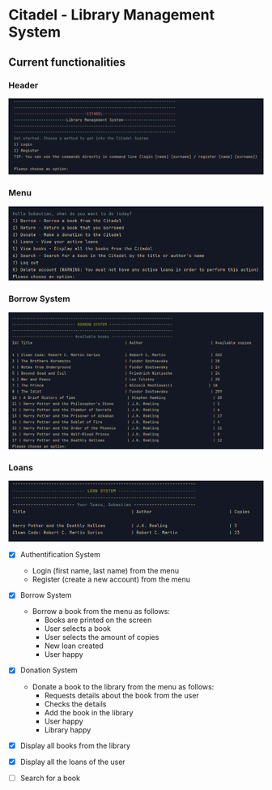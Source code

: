 # Citadel - Library Management System

## Current functionalities

### Header
![img.png](meta/img.png)

### Menu
![img.png](meta/img2.png)

### Borrow System
![img.png](meta/img3.png)

### Loans
![img.png](meta/img4.png)

- [x] Authentification System
    - Login (first name, last name) from the menu
    - Register (create a new account) from the menu

- [x] Borrow System
    - Borrow a book from the menu as follows:
        - Books are printed on the screen
        - User selects a book
        - User selects the amount of copies
        - New loan created
        - User happy

- [x] Donation System
    - Donate a book to the library from the menu as follows:
        - Requests details about the book from the user
        - Checks the details
        - Add the book in the library
        - User happy
        - Library happy
      
- [x] Display all books from the library
- [x] Display all the loans of the user
- [ ] Search for a book

